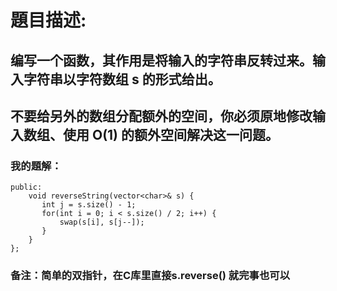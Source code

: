 # 題目描述:
## 编写一个函数，其作用是将输入的字符串反转过来。输入字符串以字符数组 s 的形式给出。
## 不要给另外的数组分配额外的空间，你必须原地修改输入数组、使用 O(1) 的额外空间解决这一问题。
### 我的題解：
```class Solution {
public:
    void reverseString(vector<char>& s) {
       int j = s.size() - 1;
       for(int i = 0; i < s.size() / 2; i++) {
           swap(s[i], s[j--]);
       } 
    }
};
```
### **备注**：简单的双指针，在C库里直接s.reverse() 就完事也可以
